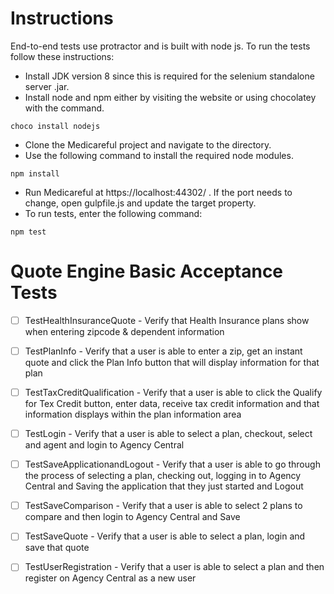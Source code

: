 Instructions
============

End-to-end tests use protractor and is built with node js. To run the tests follow these instructions:

- Install JDK version 8 since this is required for the selenium standalone server .jar. 
- Install node and npm either by visiting the website or using chocolatey with the command. 

```
choco install nodejs
```

- Clone the Medicareful project and navigate to the directory.
- Use the following command to install the required node modules.

```
npm install
```

- Run Medicareful at https://localhost:44302/ .  If the port needs to change, open gulpfile.js and update the target property.
- To run tests, enter the following command:

```
npm test
```

Quote Engine Basic Acceptance Tests
======================================

- [ ] TestHealthInsuranceQuote - Verify that Health Insurance plans show when entering zipcode & dependent information


- [ ] TestPlanInfo - Verify that a user is able to enter a zip, get an instant quote and click the Plan Info button that will display information for that plan


- [ ] TestTaxCreditQualification - Verify that a user is able to click the Qualify for Tex Credit button, enter data, receive tax credit information and that information displays within the plan information area


- [ ] TestLogin - Verify that a user is able to select a plan, checkout, select and agent and login to Agency Central


- [ ] TestSaveApplicationandLogout - Verify that a user is able to go through the process of selecting a plan, checking out, logging in to Agency Central and Saving the application that they just started and Logout


- [ ] TestSaveComparison - Verify that a user is able to select 2 plans to compare and then login to Agency Central and Save


- [ ] TestSaveQuote - Verify that a user is able to select a plan, login and save that quote


- [ ] TestUserRegistration - Verify that a user is able to select a plan and then register on Agency Central as a new user


